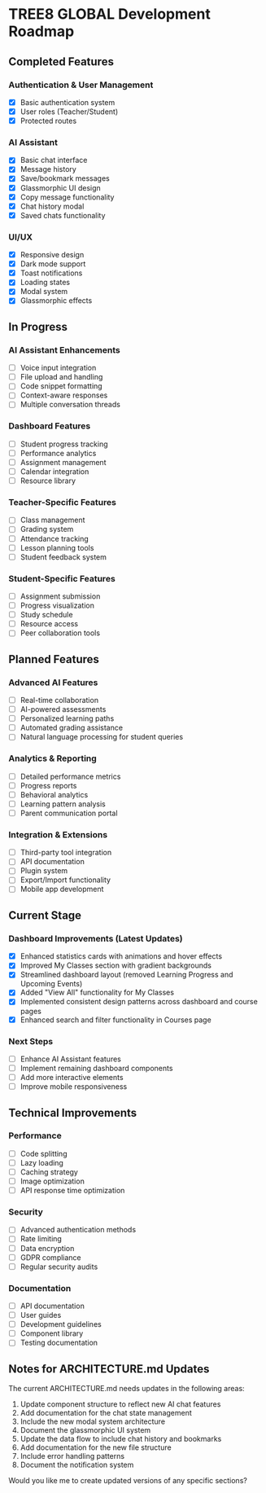 # TREE8 GLOBAL Development Roadmap

## Completed Features 

### Authentication & User Management
- [x] Basic authentication system
- [x] User roles (Teacher/Student)
- [x] Protected routes

### AI Assistant
- [x] Basic chat interface
- [x] Message history
- [x] Save/bookmark messages
- [x] Glassmorphic UI design
- [x] Copy message functionality
- [x] Chat history modal
- [x] Saved chats functionality

### UI/UX
- [x] Responsive design
- [x] Dark mode support
- [x] Toast notifications
- [x] Loading states
- [x] Modal system
- [x] Glassmorphic effects

## In Progress 

### AI Assistant Enhancements
- [ ] Voice input integration
- [ ] File upload and handling
- [ ] Code snippet formatting
- [ ] Context-aware responses
- [ ] Multiple conversation threads

### Dashboard Features
- [ ] Student progress tracking
- [ ] Performance analytics
- [ ] Assignment management
- [ ] Calendar integration
- [ ] Resource library

### Teacher-Specific Features
- [ ] Class management
- [ ] Grading system
- [ ] Attendance tracking
- [ ] Lesson planning tools
- [ ] Student feedback system

### Student-Specific Features
- [ ] Assignment submission
- [ ] Progress visualization
- [ ] Study schedule
- [ ] Resource access
- [ ] Peer collaboration tools

## Planned Features 

### Advanced AI Features
- [ ] Real-time collaboration
- [ ] AI-powered assessments
- [ ] Personalized learning paths
- [ ] Automated grading assistance
- [ ] Natural language processing for student queries

### Analytics & Reporting
- [ ] Detailed performance metrics
- [ ] Progress reports
- [ ] Behavioral analytics
- [ ] Learning pattern analysis
- [ ] Parent communication portal

### Integration & Extensions
- [ ] Third-party tool integration
- [ ] API documentation
- [ ] Plugin system
- [ ] Export/Import functionality
- [ ] Mobile app development

## Current Stage 

### Dashboard Improvements (Latest Updates)
- [x] Enhanced statistics cards with animations and hover effects
- [x] Improved My Classes section with gradient backgrounds
- [x] Streamlined dashboard layout (removed Learning Progress and Upcoming Events)
- [x] Added "View All" functionality for My Classes
- [x] Implemented consistent design patterns across dashboard and course pages
- [x] Enhanced search and filter functionality in Courses page

### Next Steps
- [ ] Enhance AI Assistant features
- [ ] Implement remaining dashboard components
- [ ] Add more interactive elements
- [ ] Improve mobile responsiveness

## Technical Improvements 

### Performance
- [ ] Code splitting
- [ ] Lazy loading
- [ ] Caching strategy
- [ ] Image optimization
- [ ] API response time optimization

### Security
- [ ] Advanced authentication methods
- [ ] Rate limiting
- [ ] Data encryption
- [ ] GDPR compliance
- [ ] Regular security audits

### Documentation
- [ ] API documentation
- [ ] User guides
- [ ] Development guidelines
- [ ] Component library
- [ ] Testing documentation

## Notes for ARCHITECTURE.md Updates

The current ARCHITECTURE.md needs updates in the following areas:
1. Update component structure to reflect new AI chat features
2. Add documentation for the chat state management
3. Include the new modal system architecture
4. Document the glassmorphic UI system
5. Update the data flow to include chat history and bookmarks
6. Add documentation for the new file structure
7. Include error handling patterns
8. Document the notification system

Would you like me to create updated versions of any specific sections?
